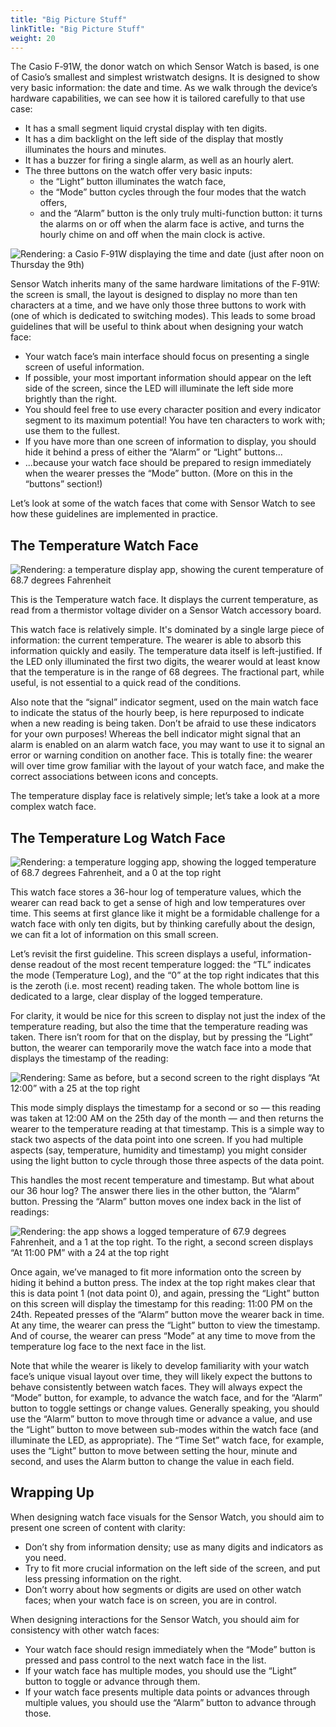 ```yaml
---
title: "Big Picture Stuff"
linkTitle: "Big Picture Stuff"
weight: 20
---
```

The Casio F‑91W, the donor watch on which Sensor Watch is based, is one of Casio’s smallest and simplest wristwatch designs. It is designed to show very basic information: the date and time. As we walk through the device’s hardware capabilities, we can see how it is tailored carefully to that use case:

* It has a small segment liquid crystal display with ten digits.
* It has a dim backlight on the left side of the display that mostly illuminates the hours and minutes.
* It has a buzzer for firing a single alarm, as well as an hourly alert.
* The three buttons on the watch offer very basic inputs:
    * the “Light” button illuminates the watch face,
    * the “Mode” button cycles through the four modes that the watch offers,
    * and the “Alarm” button is the only truly multi-function button: it turns the alarms on or off when the alarm face is active, and turns the hourly chime on and off when the main clock is active.

![Rendering: a Casio F‑91W displaying the time and date (just after noon on Thursday the 9th)](../images/casio-basics.png)

Sensor Watch inherits many of the same hardware limitations of the F‑91W: the screen is small, the layout is designed to display no more than ten characters at a time, and we have only those three buttons to work with (one of which is dedicated to switching modes). This leads to some broad guidelines that will be useful to think about when designing your watch face:

* Your watch face’s main interface should focus on presenting a single screen of useful information.
* If possible, your most important information should appear on the left side of the screen, since the LED will illuminate the left side more brightly than the right.
* You should feel free to use every character position and every indicator segment to its maximum potential! You have ten characters to work with; use them to the fullest.
* If you have more than one screen of information to display, you should hide it behind a press of either the “Alarm” or “Light” buttons...
* ...because your watch face should be prepared to resign immediately when the wearer presses the “Mode” button. (More on this in the “buttons” section!)

Let’s look at some of the watch faces that come with Sensor Watch to see how these guidelines are implemented in practice.

The Temperature Watch Face
--------------------------

![Rendering: a temperature display app, showing the curent temperature of 68.7 degrees Fahrenheit](../images/temperature-app.png)

This is the Temperature watch face. It displays the current temperature, as read from a thermistor voltage divider on a Sensor Watch accessory board.

This watch face is relatively simple. It's dominated by a single large piece of information: the current temperature. The wearer is able to absorb this information quickly and easily. The temperature data itself is left-justified. If the LED only illuminated the first two digits, the wearer would at least know that the temperature is in the range of 68 degrees. The fractional part, while useful, is not essential to a quick read of the conditions.

Also note that the “signal” indicator segment, used on the main watch face to indicate the status of the hourly beep, is here repurposed to indicate when a new reading is being taken. Don’t be afraid to use these indicators for your own purposes! Whereas the bell indicator might signal that an alarm is enabled on an alarm watch face, you may want to use it to signal an error or warning condition on another face. This is totally fine: the wearer will over time grow familiar with the layout of your watch face, and make the correct associations between icons and concepts.

The temperature display face is relatively simple; let’s take a look at a more complex watch face.

The Temperature Log Watch Face
------------------------------

![Rendering: a temperature logging app, showing the logged temperature of 68.7 degrees Fahrenheit, and a 0 at the top right](../images/temperature-log-app.png)

This watch face stores a 36-hour log of temperature values, which the wearer can read back to get a sense of high and low temperatures over time. This seems at first glance like it might be a formidable challenge for a watch face with only ten digits, but by thinking carefully about the design, we can fit a lot of information on this small screen.

Let’s revisit the first guideline. This screen displays a useful, information-dense readout of the most recent temperature logged: the “TL” indicates the mode (Temperature Log), and the “0” at the top right indicates that this is the zeroth (i.e. most recent) reading taken. The whole bottom line is dedicated to a large, clear display of the logged temperature.

For clarity, it would be nice for this screen to display not just the index of the temperature reading, but also the time that the temperature reading was taken. There isn’t room for that on the display, but by pressing the “Light” button, the wearer can temporarily move the watch face into a mode that displays the timestamp of the reading:

![Rendering: Same as before, but a second screen to the right displays “At 12:00” with a 25 at the top right](../images/temperature-log-app-timestamp.png)

This mode simply displays the timestamp for a second or so — this reading was taken at 12:00 AM on the 25th day of the month — and then returns the wearer to the temperature reading at that timestamp. This is a simple way to stack two aspects of the data point into one screen. If you had multiple aspects (say, temperature, humidity and timestamp) you might consider using the light button to cycle through those three aspects of the data point.

This handles the most recent temperature and timestamp. But what about our 36 hour log? The answer there lies in the other button, the “Alarm” button. Pressing the “Alarm” button moves one index back in the list of readings:

![Rendering: the app shows a logged temperature of 67.9 degrees Fahrenheit, and a 1 at the top right. To the right, a second screen displays “At 11:00 PM” with a 24 at the top right](../images/temperature-log-app-1.png)

Once again, we’ve managed to fit more information onto the screen by hiding it behind a button press. The index at the top right makes clear that this is data point 1 (not data point 0), and again, pressing the “Light” button on this screen will display the timestamp for this reading: 11:00 PM on the 24th. Repeated presses of the “Alarm” button move the wearer back in time. At any time, the wearer can press the “Light” button to view the timestamp. And of course, the wearer can press “Mode” at any time to move from the temperature log face to the next face in the list.

Note that while the wearer is likely to develop familiarity with your watch face’s unique visual layout over time, they will likely expect the buttons to behave consistently between watch faces. They will always expect the “Mode” button, for example, to advance the watch face, and for the “Alarm” button to toggle settings or change values. Generally speaking, you should use the “Alarm” button to move through time or advance a value, and use the “Light” button to move between sub-modes within the watch face (and illuminate the LED, as appropriate). The “Time Set” watch face, for example, uses the “Light” button to move between setting the hour, minute and second, and uses the Alarm button to change the value in each field.

Wrapping Up
-----------

When designing watch face visuals for the Sensor Watch, you should aim to present one screen of content with clarity:

* Don’t shy from information density; use as many digits and indicators as you need.
* Try to fit more crucial information on the left side of the screen, and put less pressing information on the right.
* Don’t worry about how segments or digits are used on other watch faces; when your watch face is on screen, you are in control.

When designing interactions for the Sensor Watch, you should aim for consistency with other watch faces:

* Your watch face should resign immediately when the “Mode” button is pressed and pass control to the next watch face in the list.
* If your watch face has multiple modes, you should use the “Light” button to toggle or advance through them.
* If your watch face presents multiple data points or advances through multiple values, you should use the “Alarm” button to advance through those.
